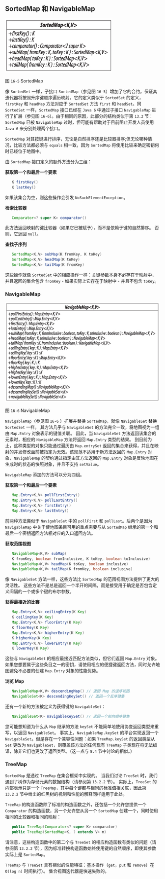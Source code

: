 


## SortedMap 和 NavigableMap

![](16_5.png)

图 `16-5` SortedMap

像 `SortedSet` 一样，子接口 `SortedMap`（参见图 `16-5`）增加了它的合约，保证其迭代器将按照升序键顺序遍历映射。它的定义类似于 `SortedSet` 的定义，`firstKey` 和 `headMap` 方法对应于 `SortedSet` 方法 `first` 和 `headSet`。同 `SortedSet` 一样，`SortedMap` 接口已经在 `Java 6` 中通过子接口 `NavigableMap` 进行了扩展（参见图 `16-6`）。由于相同的原因，此部分的结构类似于第 `13.2` 节：`SortedMap` 已被 `NavigableMap` 过时，但可能有帮助对于目前阻止开发人员使用 `Java 6` 来分别处理两个接口。

`SortedMap` 对其按键进行排序，无论是自然排序还是比较器排序;但无论哪种情况，比较方法都必须与 `equals` 相一致，因为 `SortedMap` 将使用比较来确定密钥何时已经位于地图中。

由 `SortedMap` 接口定义的额外方法分为三组：

**获取第一个和最后一个要素**

```java
   K firstKey()
   K lastKey()
```

如果该集合为空，则这些操作会引发 `NoSuchElementException`。

**检索比较器**

```java
   Comparator<? super K> comparator()
```

此方法返回映射的键比较器（如果它已被赋予），而不是依赖于键的自然排序。 否则，它返回 `null`。

**查找子序列**

```java
   SortedMap<K,V> subMap(K fromKey, K toKey)
   SortedMap<K,V> headMap(K toKey)
   SortedMap<K,V> tailMap(K fromKey)
```

这些操作就像 `SortedSet` 中的相应操作一样：关键参数本身不必存在于映射中，并且返回的集合包含 `fromKey` - 如果实际上它存在于映射中 - 并且不包含 `toKey`。

### NavigableMap

![](16_6.png)

图 `16-6` NavigableMap

`NavigableMap`（参见图 `16-6` ）扩展并替换 `SortedMap`，就像 `NavigableSet` 替换 `SortedSet` 一样。 其方法几乎与 `NavigableSet` 的方法完全一致，将地图视为一组由 `Map.Entry` 对象表示的键值关联。 因此，当 `NavigableSet` 方法返回该集合的元素时，相应的 `NavigableMap` 方法将返回 `Map.Entry` 类型的结果。 到目前为止，这种类型的对象只能通过遍历由 `Map.entrySet` 返回的集合来获得，并且在映射的并发修改面前被指定为无效。该规范不适用于新方法返回的 `Map.Entry` 对象，`NavigableMap` 的契约通过指定由其方法返回的 `Map.Entry` 对象是反映地图在生成时的状态的快照对象，并且不支持 `setValue`。

`NavigableMap` 添加的方法可以分为四组。

**获取第一个和最后一个要素**

```java
   Map.Entry<K,V> pollFirstEntry()
   Map.Entry<K,V> pollLastEntry()
   Map.Entry<K,V> firstEntry()
   Map.Entry<K,V> lastEntry()
```

前两种方法类似于 `NavigableSet` 中的 `pollFirst` 和 `pollLast`。后两个是因为 `NavigableMap` 中关于使地图条目可用的重点需要与从 `SortedMap` 继承的第一个和最后一个密钥返回方法相对应的入口返回方法。

**获取范围视图**

```java
   NavigableMap<K,V> subMap(
   K fromKey, boolean fromInclusive, K toKey, boolean toInclusive)
   NavigableMap<K,V> headMap(K toKey, boolean inclusive)
   NavigableMap<K,V> tailMap(K fromKey, boolean inclusive)
```

像 `NavigableSet` 方法一样，这些方法比 `SortedMap` 的范围视图方法提供了更大的灵活性。 这些方法不是总是返回一个半开的间隔，而是接受用于确定是否包含定义间隔的一个或多个键的布尔参数。

**获得最接近的比赛**

```java
   Map.Entry<K,V> ceilingEntry(K Key)
   K ceilingKey(K Key)
   Map.Entry<K,V> floorEntry(K Key)
   K floorKey(K Key)
   Map.Entry<K,V> higherEntry(K Key)
   K higherKey(K Key)
   Map.Entry<K,V> lowerEntry(K Key)
   K lowerKey(K Key)
```

这些与 `NavigableSet` 的相应最接近匹配方法类似，但它们返回 `Map.Entry` 对象。 如果您想要属于这些条目之一的密钥，请使用相应的便捷键返回方法，同时允许地图避免不必要的创建 `Map.Entry` 对象的性能优势。

**浏览 Map**

```java
   NavigableMap<K,V> descendingMap() // 返回 Map 的逆序视图
   NavigableSet<K> descendingKeySet() // 返回一个反序键集
```

还有一个新的方法被定义为获得键的 `NavigableSet`：

```java
   NavigableSet<K> navigableKeySet() // 返回一个前向顺序键集
```

您可能想知道为什么从 `Map` 继承的方法 `keySet` 不能简单地使用协变返回类型来重写，以返回 `NavigableSet`。 事实上，`NavigableMap.keySet` 的平台实现返回一个 `NavigableSet`。但是存在一个兼容性问题：如果 `TreeMap.keySet` 的返回类型从 `Set` 更改为 `NavigableSet`，则覆盖该方法的任何现有 `TreeMap` 子类现在将无法编译，除非它们也更改了返回类型。（这一点与 `8.4` 节中讨论的相似。）

### TreeMap

`SortedMap` 是通过 `TreeMap` 在集合框架中实现的。 当我们讨论 `TreeSet` 时，我们遇到了树作为存储元素的数据结构（请参阅第 `13.2.2` 节）。 实际上，`TreeSet` 的内部表示只是一个 `TreeMap`，其中每个键都与相同的标准值相关联，因此第 `13.2.2` 节中给出的红黑树的机制和性能的解释同样适用于此处。

`TreeMap` 的构造函数除了标准的构造函数之外，还包括一个允许您提供一个 `Comparator` 的构造函数，另一个允许您从另一个 `SortedMap` 创建一个，同时使用相同的比较器和相同的映射：

```java
   public TreeMap(Comparator<? super K> comparator)
   public TreeMap(SortedMap<K, ? extends V> m)
```

请注意，这些构造函数中的第二个与 `TreeSet` 的相应构造函数有类似的问题（请参阅第 `13.2.2` 节），因为标准转换构造函数始终使用键的自然顺序，即使其参数实际上是 `SortedMap`。

`TreeMap` 与 `TreeSet` 具有相似的性能特征：基本操作（`get`，`put` 和 `remove`）在 `O(log n)` 时间执行）。 集合视图迭代器是快速失败的。


